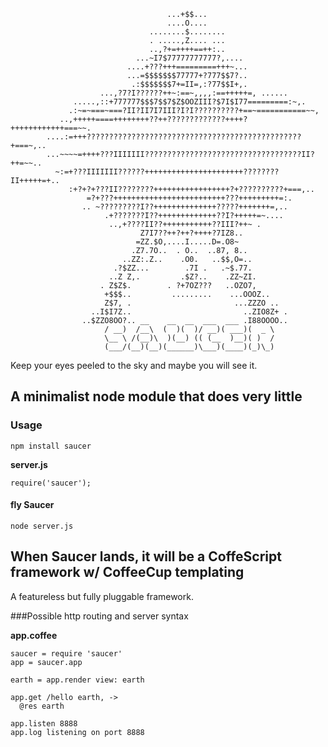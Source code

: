 
                                       ...+$$...                          
                                       ....O....                          
                                   ........$........                      
                                   . .....,Z.... ...                      
                                   ..,?+=++++==++:..                      
                                ...~I7$77777777777?,....                  
                              ....+???+++=========+++~...                  
                              ...=$$$$$$$77777+?777$$7?..                  
                               .:$$$$$$$7+=II=,:?77$$I+,.                  
                        ...,?7?I??????++~:==~,,,,:==+++++=, ......           
                  .....,::+777777$$$7$$7$Z$OOZIII?$7I$I77=========:~,.         
                 .:~=~===~===?II?II7I7III?I?I??????????+==~===========~~,         
               ..,+++++====++++++++??++?????????????++++?++++++++++++===~~.      
            ....:=+++????????????????????????????????????????????????+===~,..
            ...~~~~=++++???IIIIIII???????????????????????????????????II?++=~~..
              ~:=+???IIIIIII??????++++++++++++++++++++++????????II+++++=+..
                 :+?+?+???II????????+++++++++++++++++?+??????????+===,..     
                     =?+???+++++++++++++++++++++++++???+++++++++=:.       
                    .. ~?????????I??++++++++++++++?????+++++++=,..        
                         .+???????I??+++++++++++++??I?+++++=~....         
                          ..,+????II??+++++++++++??III?++~ .              
                                 Z7I7??++?++?++++?7IZ8..                  
                                =ZZ.$O,....I.....D=.O8~                   
                               .Z7.7O..  . O..  ..87, 8..                 
                             ..ZZ:.Z..    .O0.   ..$$,O=..                
                           .?$ZZ...        .7I .   .~$.77.              
                          ..Z Z,.         .$Z?..    .ZZ~ZI.           
                        . Z$Z$.        . ?+7OZ???   ..OZO7,             
                         +$$$..         .........    ...OOOZ..           
                         Z$7, .                       ...ZZZO ..         
                      ..I$I7Z..                         ..ZIO8Z+ .        
                    ..$ZZO8OO?.. __    __  __  ___  ___ .I88OOOO..
                         / __)  /__\  (  )(  )/ __)( ___)(  _ \
                         \__ \ /(__)\  )(__) (( (__  )__)( )  /
                         (___/(__)(__)(______)\___)(____)(_)\_)


Keep your eyes peeled to the sky and maybe you will see it.



## A minimalist node module that does very little

### Usage

    npm install saucer


**server.js**

    require('saucer');


#### fly Saucer

    node server.js


## When Saucer lands, it will be a CoffeScript framework w/ CoffeeCup templating
A featureless but fully pluggable framework.


###Possible http routing and server syntax

**app.coffee**

```coffeecript
saucer = require 'saucer'
app = saucer.app

earth = app.render view: earth

app.get /hello earth, -> 
  @res earth

app.listen 8888
app.log listening on port 8888

```
